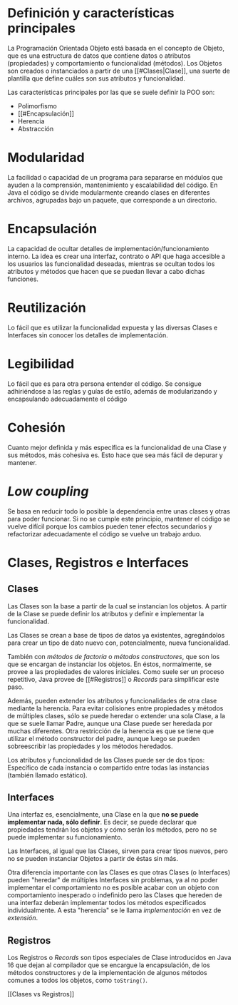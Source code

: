 
# Definición y características principales
La Programación Orientada Objeto está basada en el concepto de Objeto, que es una estructura de datos que contiene datos o atributos (propiedades) y comportamiento o funcionalidad (métodos).
Los Objetos son creados o instanciados a partir de una [[#Clases|Clase]], una suerte de plantilla que define cuáles son sus atributos y funcionalidad.

Las características principales por las que se suele definir la POO son:
- Polimorfismo
- [[#Encapsulación]]
- Herencia
- Abstracción

# Modularidad
La facilidad o capacidad de un programa para separarse en módulos que ayuden a la comprensión, mantenimiento y escalabilidad del código.
En Java el código se divide modularmente creando clases en diferentes archivos, agrupadas bajo un paquete, que corresponde a un directorio.

# Encapsulación
La capacidad de ocultar detalles de implementación/funcionamiento interno.
La idea es crear una interfaz, contrato o API que haga accesible a los usuarios las funcionalidad deseadas, mientras se ocultan todos los atributos y métodos que hacen que se puedan llevar a cabo dichas funciones.

# Reutilización
Lo fácil que es utilizar la funcionalidad expuesta y las diversas Clases e Interfaces sin conocer los detalles de implementación.

# Legibilidad
Lo fácil que es para otra persona entender el código. Se consigue adhiriéndose a las reglas y guías de estilo, además de modularizando y encapsulando adecuadamente el código

# Cohesión
Cuanto mejor definida y más específica es la funcionalidad de una Clase y sus métodos, más cohesiva es. Esto hace que sea más fácil de depurar y mantener.

# *Low coupling*
Se basa en reducir todo lo posible la dependencia entre unas clases y otras para poder funcionar. Si no se cumple este principio, mantener el código se vuelve difícil porque los cambios pueden tener efectos secundarios y refactorizar adecuadamente el código se vuelve un trabajo arduo.

# Clases, Registros e Interfaces

## Clases
Las Clases son la base a partir de la cual se instancian los objetos. A partir de la Clase se puede definir los atributos y definir e implementar la funcionalidad.

Las Clases se crean a base de tipos de datos ya existentes, agregándolos para crear un tipo de dato nuevo con, potencialmente, nueva funcionalidad.

También con *métodos de factoría* o *métodos constructores*, que son los que se encargan de instanciar los objetos. En éstos, normalmente, se provee a las propiedades de valores iniciales. Como suele ser un proceso repetitivo, Java provee de [[#Registros]] o *Records* para simplificar este paso.

Además, pueden extender los atributos y funcionalidades de otra clase mediante la herencia. Para evitar colisiones entre propiedades y métodos de múltiples clases, sólo se puede heredar o extender una sola Clase, a la que se suele llamar Padre, aunque una Clase puede ser heredada por muchas diferentes. Otra restricción de la herencia es que se tiene que utilizar el método constructor del padre, aunque luego se pueden sobreescribir las propiedades y los métodos heredados.

Los atributos y funcionalidad de las Clases puede ser de dos tipos: Específico de cada instancia o compartido entre todas las instancias (también llamado estático).

## Interfaces
Una interfaz es, esencialmente, una Clase en la que **no se puede implementar nada, sólo definir**. Es decir, se puede declarar que propiedades tendrán los objetos y cómo serán los métodos, pero no se puede implementar su funcionamiento. 

Las Interfaces, al igual que las Clases, sirven para crear tipos nuevos, pero no se pueden instanciar Objetos a partir de éstas sin más.

Otra diferencia importante con las Clases es que otras Clases (o Interfaces) pueden "heredar" de múltiples Interfaces sin problemas, ya al no poder implementar el comportamiento no es posible acabar con un objeto con comportamiento inesperado o indefinido pero las Clases que hereden de una interfaz deberán implementar todos los métodos especificados individualmente. A esta "herencia" se le llama *implementación* en vez de *extensión*.

## Registros
Los Registros o *Records* son tipos especiales de Clase introducidos en Java 16 que dejan al compilador que se encargue la encapsulación, de los métodos constructores y de la implementación de algunos métodos comunes a todos los objetos, como `toString()`.

[[Clases vs Registros]]
